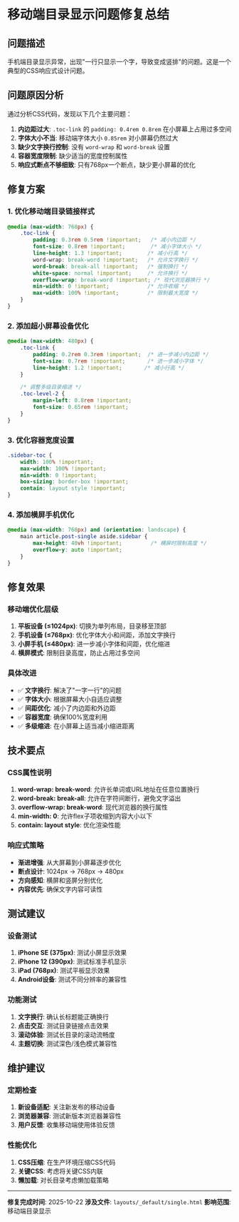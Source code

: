 # 移动端目录显示问题修复总结

## 问题描述

手机端目录显示异常，出现"一行只显示一个字，导致变成竖排"的问题。这是一个典型的CSS响应式设计问题。

## 问题原因分析

通过分析CSS代码，发现以下几个主要问题：

1. **内边距过大**: `.toc-link` 的 `padding: 0.4rem 0.8rem` 在小屏幕上占用过多空间
2. **字体大小不当**: 移动端字体大小 `0.85rem` 对小屏幕仍然过大
3. **缺少文字换行控制**: 没有 `word-wrap` 和 `word-break` 设置
4. **容器宽度限制**: 缺少适当的宽度控制属性
5. **响应式断点不够细致**: 只有768px一个断点，缺少更小屏幕的优化

## 修复方案

### 1. 优化移动端目录链接样式

```css
@media (max-width: 768px) {
    .toc-link {
        padding: 0.3rem 0.5rem !important;   /* 减小内边距 */
        font-size: 0.8rem !important;        /* 减小字体大小 */
        line-height: 1.3 !important;        /* 减小行高 */
        word-wrap: break-word !important;   /* 允许文字换行 */
        word-break: break-all !important;   /* 强制换行 */
        white-space: normal !important;     /* 允许换行 */
        overflow-wrap: break-word !important; /* 现代浏览器换行 */
        min-width: 0 !important;            /* 允许收缩 */
        max-width: 100% !important;         /* 限制最大宽度 */
    }
}
```

### 2. 添加超小屏幕设备优化

```css
@media (max-width: 480px) {
    .toc-link {
        padding: 0.2rem 0.3rem !important;  /* 进一步减小内边距 */
        font-size: 0.7rem !important;       /* 进一步减小字体 */
        line-height: 1.2 !important;       /* 减小行高 */
    }

    /* 调整多级目录缩进 */
    .toc-level-2 {
        margin-left: 0.8rem !important;
        font-size: 0.65rem !important;
    }
}
```

### 3. 优化容器宽度设置

```css
.sidebar-toc {
    width: 100% !important;
    max-width: 100% !important;
    min-width: 0 !important;
    box-sizing: border-box !important;
    contain: layout style !important;
}
```

### 4. 添加横屏手机优化

```css
@media (max-width: 768px) and (orientation: landscape) {
    main article.post-single aside.sidebar {
        max-height: 40vh !important;         /* 横屏时限制高度 */
        overflow-y: auto !important;
    }
}
```

## 修复效果

### 移动端优化层级

1. **平板设备 (≤1024px)**: 切换为单列布局，目录移至顶部
2. **手机设备 (≤768px)**: 优化字体大小和间距，添加文字换行
3. **小屏手机 (≤480px)**: 进一步减小字体和间距，优化缩进
4. **横屏模式**: 限制目录高度，防止占用过多空间

### 具体改进

- ✅ **文字换行**: 解决了"一字一行"的问题
- ✅ **字体大小**: 根据屏幕大小自适应调整
- ✅ **间距优化**: 减小了内边距和外边距
- ✅ **容器宽度**: 确保100%宽度利用
- ✅ **多级缩进**: 在小屏幕上适当减小缩进距离

## 技术要点

### CSS属性说明

1. **word-wrap: break-word**: 允许长单词或URL地址在任意位置换行
2. **word-break: break-all**: 允许在字符间断行，避免文字溢出
3. **overflow-wrap: break-word**: 现代浏览器的换行属性
4. **min-width: 0**: 允许flex子项收缩到内容大小以下
5. **contain: layout style**: 优化渲染性能

### 响应式策略

- **渐进增强**: 从大屏幕到小屏幕逐步优化
- **断点设计**: 1024px → 768px → 480px
- **方向感知**: 横屏和竖屏分别优化
- **内容优先**: 确保文字内容可读性

## 测试建议

### 设备测试
1. **iPhone SE (375px)**: 测试小屏显示效果
2. **iPhone 12 (390px)**: 测试标准手机显示
3. **iPad (768px)**: 测试平板显示效果
4. **Android设备**: 测试不同分辨率的兼容性

### 功能测试
1. **文字换行**: 确认长标题能正确换行
2. **点击交互**: 测试目录链接点击效果
3. **滚动体验**: 测试长目录的滚动流畅度
4. **主题切换**: 测试深色/浅色模式兼容性

## 维护建议

### 定期检查
1. **新设备适配**: 关注新发布的移动设备
2. **浏览器兼容**: 测试新版本浏览器兼容性
3. **用户反馈**: 收集移动端使用体验反馈

### 性能优化
1. **CSS压缩**: 在生产环境压缩CSS代码
2. **关键CSS**: 考虑将关键CSS内联
3. **懒加载**: 对长目录考虑懒加载策略

---

**修复完成时间**: 2025-10-22
**涉及文件**: `layouts/_default/single.html`
**影响范围**: 移动端目录显示